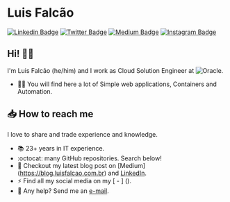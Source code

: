 # Luis Falcão

[![Linkedin Badge](https://img.shields.io/badge/-LinkedIn-blue?style=flat&logo=LinkedIn&logoColor=white)](https://www.linkedin.com/in/luisfalcao)
[![Twitter Badge](https://img.shields.io/badge/-Twitter-1ca0f1?style=flat&logo=Twitter&logoColor=white)](https://twitter.com/luisfalcaofilho)
[![Medium Badge](https://img.shields.io/badge/-Medium-000?style=flat&logo=Medium&logoColor=white)](https://blog.luisfalcao.com.br)
[![Instagram Badge](https://img.shields.io/badge/-Instagram-C13584?style=flat&logo=Instagram&logoColor=white)](https://www.instagram.com/luisfalcao)

## Hi! 👊🏻

I'm Luis Falcão (he/him) and I work as Cloud Solution Engineer at ![Oracle](ttps://assets.stickpng.com/images/584817d6cef1014c0b5e4999.png "Oracle logo").


- ✍🏻 You will find here a lot of Simple web applications, Containers and Automation.

## 📥 How to reach me


I love to share and trade experience and knowledge.

- 📚 23+ years in IT experience.
- :octocat: many GitHub repositories. Search below!
- 📓 Checkout my latest blog post on [Medium] (https://blog.luisfalcao.com.br) and [LinkedIn](https://www.linkedin.com/in/luisfalcao/recent-activity/posts).
- ⚡️ Find all my social media on my [ - ] ().
- 📩 Any help? Send me an [e-mail](mailto:luis.falcao@gmail.com).